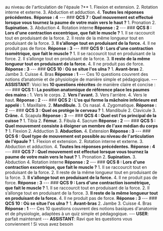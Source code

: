 au niveau de l'articulation de l'épaule ?** 1. Flexion et extension. 2. Rotation interne et externe. 3. Abduction et adduction. 4. **Toutes les réponses précédentes.** **Réponse : 4** --- ### **QCS 7 : Quel mouvement est effectué lorsque vous tournez la paume de votre main vers le haut ?** 1. Pronation 2. **Supination.** 3. Abduction 4. Rotation interne **Réponse : 2** --- ### **QCS 8 : Lors d'une contraction excentrique, que fait le muscle ?** 1. Il se raccourcit tout en produisant de la force. 2. Il reste de la même longueur tout en produisant de la force. 3. **Il s’allonge tout en produisant de la force.** 4. Il ne produit pas de force. **Réponse : 3** --- ### **QCS 9 : Lors d'une contraction isométrique, que fait le muscle ?** 1. Il se raccourcit tout en produisant de la force. 2. Il s’allonge tout en produisant de la force. 3. **Il reste de la même longueur tout en produisant de la force.** 4. Il ne produit pas de force. **Réponse : 3** --- ### **QCS 10 : Où se situe l'os ulna ?** 1. **Avant-bras** 2. Jambe 3. Cuisse 4. Bras **Réponse : 1** --- Ces 10 questions couvrent des notions d’anatomie et de physiologie de manière simple et pédagogique. --- **ASSISTANT**: Voici les **10 questions réécrites** de manière claire et concise : --- ### **QCS 1 : La position anatomique de référence place les paumes des mains :** 1. Vers le corps. 2. **Vers l'avant.** 3. Vers l'arrière. 4. Vers le haut. **Réponse : 2** --- ### **QCS 2 : L'os qui forme la mâchoire inférieure est appelé :** 1. Maxillaire. 2. **Mandibule.** 3. Os nasal. 4. Zygomatique. **Réponse : 2** --- ### **QCS 3 : Quel os protège le cerveau ?** 1. Mandibule 2. Clavicule 3. **Crâne.** 4. Scapula **Réponse : 3** --- ### **QCS 4 : Quel est l'os principal de la cuisse ?** 1. Tibia 2. **Fémur.** 3. Fibula 4. Sacrum **Réponse : 2** --- ### **QCS 5 : Quel mouvement consiste à éloigner un membre de l'axe médian du corps ?** 1. Flexion 2. Adduction 3. **Abduction.** 4. Extension **Réponse : 3** --- ### **QCS 6 : Quel type de mouvement est possible au niveau de l'articulation de l'épaule ?** 1. Flexion et extension. 2. Rotation interne et externe. 3. Abduction et adduction. 4. **Toutes les réponses précédentes.** **Réponse : 4** --- ### **QCS 7 : Quel mouvement est effectué lorsque vous tournez la paume de votre main vers le haut ?** 1. Pronation 2. **Supination.** 3. Abduction 4. Rotation interne **Réponse : 2** --- ### **QCS 8 : Lors d'une contraction excentrique, que fait le muscle ?** 1. Il se raccourcit tout en produisant de la force. 2. Il reste de la même longueur tout en produisant de la force. 3. **Il s’allonge tout en produisant de la force.** 4. Il ne produit pas de force. **Réponse : 3** --- ### **QCS 9 : Lors d'une contraction isométrique, que fait le muscle ?** 1. Il se raccourcit tout en produisant de la force. 2. Il s’allonge tout en produisant de la force. 3. **Il reste de la même longueur tout en produisant de la force.** 4. Il ne produit pas de force. **Réponse : 3** --- ### **QCS 10 : Où se situe l'os ulna ?** 1. **Avant-bras** 2. Jambe 3. Cuisse 4. Bras **Réponse : 1** --- Ces 10 questions couvrent des notions basiques d'anatomie et de physiologie, adaptées à un quiz simple et pédagogique. --- **USER**: parfait maintenant --- **ASSISTANT**: Ravi que les questions vous conviennent ! Si vous avez besoin